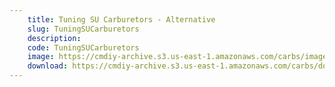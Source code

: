 ```yaml
---
    title: Tuning SU Carburetors - Alternative
    slug: TuningSUCarburetors
    description:
    code: TuningSUCarburetors
    image: https://cmdiy-archive.s3.us-east-1.amazonaws.com/carbs/images/Tuning_SU_Carburetors.jpeg
    download: https://cmdiy-archive.s3.us-east-1.amazonaws.com/carbs/documents/Tuning_SU_Carburetors.pdf
---
```

<!-- Content of the page -->

##
